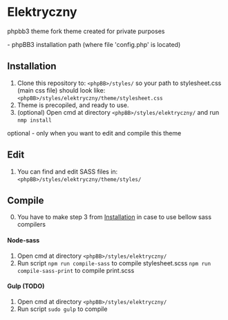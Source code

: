 # Elektryczny

phpbb3 theme fork
theme created for private purposes

<phpBB> - phpBB3 installation path (where file 'config.php' is located)

## Installation

1. Clone this repository to:
	`<phpBB>/styles/`
	so your path to stylesheet.css (main css file) should look like:
	`<phpBB>/styles/elektryczny/theme/stylesheet.css`
2. Theme is precopiled, and ready to use.
3. (optional) Open cmd at directory
	`<phpBB>/styles/elektryczny/` 
	and run
	`nmp install`
	
optional - only when you want to edit and compile this theme

## Edit

1. You can find and edit SASS files in:
	`<phpBB>/styles/elektryczny/theme/styles/`
	
## Compile

0. You have to make step 3 from [Installation](https://github.com/k911/elektryczny#installation) in case to use bellow sass compilers

#### Node-sass

1. Open cmd at directory
	`<phpBB>/styles/elektryczny/`
2. Run script 
	`npm run compile-sass` to compile stylesheet.scss
	`npm run compile-sass-print` to compile print.scss

#### Gulp (TODO)

1. Open cmd at directory 
	`<phpBB>/styles/elektryczny/`
2. Run script 
	`sudo gulp` to compile
